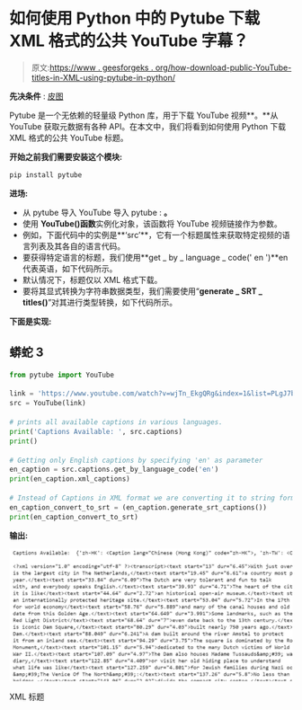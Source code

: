 # 如何使用 Python 中的 Pytube 下载 XML 格式的公共 YouTube 字幕？

> 原文:[https://www . geesforgeks . org/how-download-public-YouTube-titles-in-XML-using-pytube-in-python/](https://www.geeksforgeeks.org/how-to-download-public-youtube-captions-in-xml-using-pytube-in-python/)

**先决条件** : [皮图](https://www.geeksforgeeks.org/pytube-python-library-download-youtube-videos/)

Pytube 是一个无依赖的轻量级 Python 库，用于下载 YouTube 视频**。**从 YouTube 获取元数据有各种 API。在本文中，我们将看到如何使用 Python 下载 XML 格式的公共 YouTube 标题。

**开始之前我们需要安装这个模块:**

```py
pip install pytube
```

**进场:**

*   从 pytube 导入 YouTube 导入 pytube : **。**
*   使用 **YouTube()函数**实例化对象，该函数将 YouTube 视频链接作为参数。
*   例如，下面代码中的实例是**‘src’**，它有一个标题属性来获取特定视频的语言列表及其各自的语言代码。
*   要获得特定语言的标题，我们使用**get _ by _ language _ code(' en ')**en 代表英语，如下代码所示。
*   默认情况下，标题仅以 XML 格式下载。
*   要将其显式转换为字符串数据类型，我们需要使用“**generate _ SRT _ titles()**”对其进行类型转换，如下代码所示。

**下面是实现:**

## 蟒蛇 3

```py
from pytube import YouTube

link = 'https://www.youtube.com/watch?v=wjTn_EkgQRg&index=1&list=PLgJ7b1NurjD2oN5ZXbKbPjuI04d_S0V1K'
src = YouTube(link)

# prints all available captions in various languages.
print('Captions Available: ', src.captions)
print()

# Getting only English captions by specifying 'en' as parameter
en_caption = src.captions.get_by_language_code('en')
print(en_caption.xml_captions)

# Instead of Captions in XML format we are converting it to string format.
en_caption_convert_to_srt = (en_caption.generate_srt_captions())
print(en_caption_convert_to_srt)
```

**输出:**

![](img/30bdd44d1640a689e65893a230d411ae.png)

XML 标题